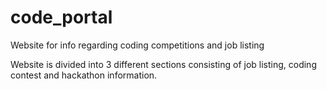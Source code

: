 # code_portal
Website for info regarding coding competitions and job listing

Website is divided into 3 different sections consisting of job listing, coding contest and hackathon information.
